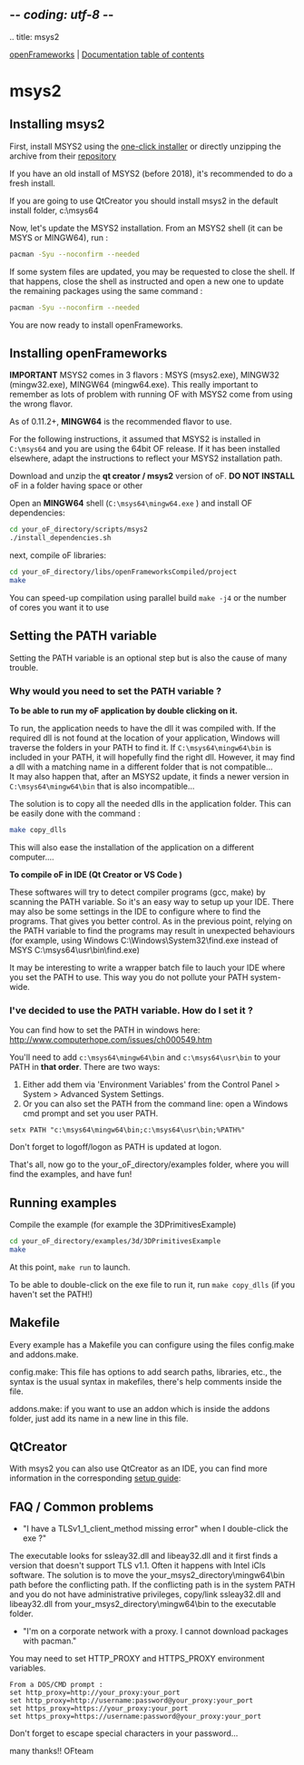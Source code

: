 ## -*- coding: utf-8 -*-
.. title: msys2

[openFrameworks](/) | [Documentation table of contents](table_of_contents.md)

msys2
=====

Installing msys2
----------------

First, install MSYS2 using the [one-click installer](https://msys2.github.io/) or
directly unzipping the archive from their [repository](http://sourceforge.net/projects/msys2/files/Base/x86_64/)

If you have an old install of MSYS2 (before 2018), it's recommended to do a fresh install.

If you are going to use QtCreator you should install msys2 in the default install folder, c:\msys64



Now, let's update the MSYS2 installation.
From an MSYS2 shell (it can be MSYS or MINGW64), run :

```sh
pacman -Syu --noconfirm --needed
```

If some system files are updated, you may be requested to close the shell.
If that happens, close the shell as instructed and open a new one to update the remaining packages using the same command :

```sh
pacman -Syu --noconfirm --needed
```

You are now ready to install openFrameworks.


Installing openFrameworks
-------------------------

**IMPORTANT**
MSYS2 comes in 3 flavors : MSYS (msys2.exe), MINGW32 (mingw32.exe), MINGW64 (mingw64.exe).
This really important to remember as lots of problem with running OF with MSYS2 come from using the wrong flavor.

As of 0.11.2+, **MINGW64** is the recommended flavor to use.

For the following instructions, it assumed that MSYS2 is installed in `C:\msys64` and you are using the 64bit OF release. 
If it has been installed elsewhere, adapt the instructions to reflect your MSYS2 installation path.

Download and unzip the **qt creator / msys2** version of oF. 
**DO NOT INSTALL** oF in a folder having space or other 

Open an **MINGW64** shell (`C:\msys64\mingw64.exe` ) and install OF dependencies:

```sh
cd your_oF_directory/scripts/msys2
./install_dependencies.sh
```

next, compile oF libraries:

```sh
cd your_oF_directory/libs/openFrameworksCompiled/project
make
```

You can speed-up compilation using parallel build `make -j4` or the number of cores you want it to use


Setting the PATH variable
-------------------------

Setting the PATH variable is an optional step but is also the cause of many trouble.

### Why would you need to set the PATH variable ?

__To be able to run my oF application by double clicking on it.__

To run, the application needs to have the dll it was compiled with.
If the required dll is not found at the location of your application, Windows will traverse the folders in your PATH to find it.
If `C:\msys64\mingw64\bin` is included in your PATH, it will hopefully find the right dll.
However, it may find a dll with a matching name in a different folder that is not compatible...  
It may also happen that, after an MSYS2 update, it finds a newer version in `C:\msys64\mingw64\bin` that is also incompatible...

The solution is to copy all the needed dlls in the application folder.
This can be easily done with the command : 

```sh
make copy_dlls
```
This will also ease the installation of the application on a different computer....


__To compile oF in IDE (Qt Creator or VS Code )__

These softwares will try to detect compiler programs (gcc, make) by scanning the PATH variable.
So it's an easy way to setup up your IDE.
There may also be some settings in the IDE to configure where to find the programs.
That gives you better control.
As in the previous point, relying on the PATH variable to find the programs may result in unexpected behaviours (for example, using Windows C:\Windows\System32\find.exe instead of MSYS C:\msys64\usr\bin\find.exe)

It may be interesting to write a wrapper batch file to lauch your IDE where you set the PATH to use.
This way you do not pollute your PATH system-wide.

### I've decided to use the PATH variable. How do I set it ?

You can find how to set the PATH in windows here: http://www.computerhope.com/issues/ch000549.htm

You'll need to add `c:\msys64\mingw64\bin` and `c:\msys64\usr\bin` to your PATH in **that order**.
There are two ways:

1. Either add them via 'Environment Variables' from the Control Panel > System > Advanced System Settings.
2. Or you can also set the PATH from the command line: open a Windows cmd prompt and set you user PATH.
```
setx PATH "c:\msys64\mingw64\bin;c:\msys64\usr\bin;%PATH%"
```

Don't forget to logoff/logon as PATH is updated at logon.

That's all, now go to the your_oF_directory/examples folder, where you will find
the examples, and have fun!

Running examples
----------------
Compile the example (for example the 3DPrimitivesExample)

```sh
cd your_oF_directory/examples/3d/3DPrimitivesExample
make
```

At this point, `make run` to launch.

To be able to double-click on the exe file to run it, run `make copy_dlls` (if you haven't set the PATH!)

Makefile
--------

Every example has a Makefile you can configure using the files config.make
and addons.make.

config.make: This file has options to add search paths, libraries, etc., the
syntax is the usual syntax in makefiles, there's help comments inside the file.

addons.make: if you want to use an addon which is inside the addons folder, just
add its name in a new line in this file.

QtCreator
---------

With msys2 you can also use QtCreator as an IDE, you can find more information in the corresponding [setup guide](../qtcreator):

FAQ / Common problems
---------------------
- "I have a TLSv1_1_client_method missing error" when I double-click the exe ?"

The executable looks for ssleay32.dll and libeay32.dll and it first finds a version that doesn't support TLS v1.1. Often it happens with Intel iCls software. The solution is to move the your_msys2_directory\mingw64\bin path before the conflicting path. If the conflicting path is in the system PATH and you do not have administrative privileges, copy/link ssleay32.dll and libeay32.dll from your_msys2_directory\mingw64\bin to the executable folder.

- "I'm on a corporate network with a proxy. I cannot download packages with pacman."

You may need to set HTTP_PROXY and HTTPS_PROXY environment variables.

    From a DOS/CMD prompt :
    set http_proxy=http://your_proxy:your_port
    set http_proxy=http://username:password@your_proxy:your_port
    set https_proxy=https://your_proxy:your_port
    set https_proxy=https://username:password@your_proxy:your_port
Don't forget to escape special characters in your password...





many thanks!! OFteam

